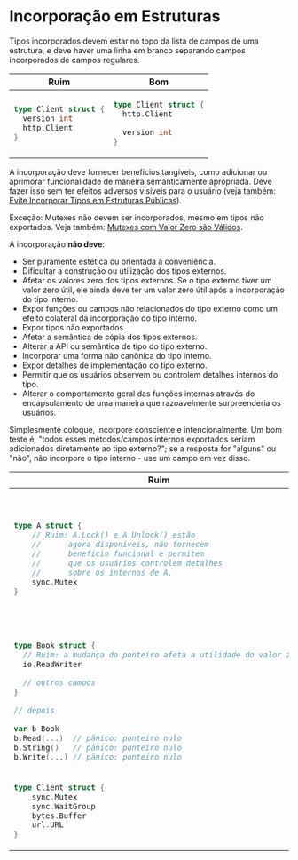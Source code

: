 # Incorporação em Estruturas

Tipos incorporados devem estar no topo da lista de campos de uma
estrutura, e deve haver uma linha em branco separando campos incorporados de campos regulares.

<table>
<thead><tr><th>Ruim</th><th>Bom</th></tr></thead>
<tbody>
<tr><td>

```go
type Client struct {
  version int
  http.Client
}
```

</td><td>

```go
type Client struct {
  http.Client

  version int
}
```

</td></tr>
</tbody></table>

A incorporação deve fornecer benefícios tangíveis, como adicionar ou aprimorar
funcionalidade de maneira semanticamente apropriada. Deve fazer isso sem ter
efeitos adversos visíveis para o usuário (veja também: [Evite Incorporar Tipos em Estruturas Públicas]).

Exceção: Mutexes não devem ser incorporados, mesmo em tipos não exportados. Veja também: [Mutexes com Valor Zero são Válidos].

  [Evite Incorporar Tipos em Estruturas Públicas]: #evite-incorporar-tipos-em-estruturas-públicas
  [Mutexes com Valor Zero são Válidos]: #mutexes-com-valor-zero-são-válidos

A incorporação **não deve**:

- Ser puramente estética ou orientada à conveniência.
- Dificultar a construção ou utilização dos tipos externos.
- Afetar os valores zero dos tipos externos. Se o tipo externo tiver um valor zero útil, ele
  ainda deve ter um valor zero útil após a incorporação do tipo interno.
- Expor funções ou campos não relacionados do tipo externo como um efeito colateral
  da incorporação do tipo interno.
- Expor tipos não exportados.
- Afetar a semântica de cópia dos tipos externos.
- Alterar a API ou semântica de tipo do tipo externo.
- Incorporar uma forma não canônica do tipo interno.
- Expor detalhes de implementação do tipo externo.
- Permitir que os usuários observem ou controlem detalhes internos do tipo.
- Alterar o comportamento geral das funções internas através do encapsulamento de uma maneira que
  razoavelmente surpreenderia os usuários.

Simplesmente coloque, incorpore consciente e intencionalmente. Um bom teste é, "todos esses métodos/campos internos exportados seriam adicionados diretamente ao tipo externo?";
se a resposta for "alguns" ou "não", não incorpore o tipo interno - use um campo
em vez disso.

<table>
<thead><tr><th>Ruim</th><th>Bom</th></tr></thead>
<tbody>
<tr><td>

```go
type A struct {
    // Ruim: A.Lock() e A.Unlock() estão
    //      agora disponíveis, não fornecem
    //      benefício funcional e permitem
    //      que os usuários controlem detalhes
    //      sobre os internos de A.
    sync.Mutex
}
```

</td><td>

```go
type countingWriteCloser struct {
    // Bom: Write() é fornecido nesta camada
    //      externa para um propósito específico
    //      e delega o trabalho para Write() do tipo interno.
    io.WriteCloser

    count int
}

func (w *countingWriteCloser) Write(bs []byte) (int, error) {
    w.count += len(bs)
    return w.WriteCloser.Write(bs)
}
```

</td></tr>
<tr><td>

```go
type Book struct {
  // Ruim: a mudança do ponteiro afeta a utilidade do valor zero
  io.ReadWriter

  // outros campos
}

// depois

var b Book
b.Read(...)  // pânico: ponteiro nulo
b.String()   // pânico: ponteiro nulo
b.Write(...) // pânico: ponteiro nulo
```

</td><td>

```go
type Book struct {
  // Bom: tem um valor zero útil
  bytes.Buffer

  // outros campos
}

// depois

var b Book
b.Read(...)  // ok
b.String()   // ok
b.Write(...) // ok
```

</td></tr>
<tr><td>

```go
type Client struct {
    sync.Mutex
    sync.WaitGroup
    bytes.Buffer
    url.URL
}
```

</td><td>

```go
type Client struct {
    mtx sync.Mutex
    wg  sync.WaitGroup
    buf bytes.Buffer
    url url.URL
}
```

</td></tr>
</tbody></table>
